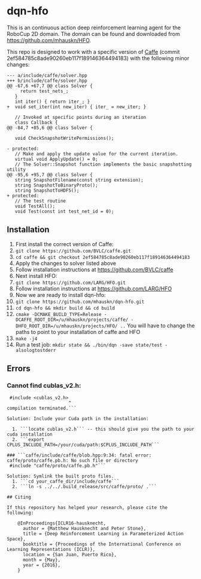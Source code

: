 # dqn-hfo

This is an continuous action deep reinforcement learning agent for the
RoboCup 2D domain. The domain can be found and downloaded from
https://github.com/mhauskn/HFO.

This repo is designed to work with a specific version of
[Caffe](https://github.com/BVLC/caffe) (commit
2ef584785c8ade90260eb117f189146364494183) with the following minor
changes:

```
--- a/include/caffe/solver.hpp
+++ b/include/caffe/solver.hpp
@@ -67,6 +67,7 @@ class Solver {
     return test_nets_;
   }
   int iter() { return iter_; }
+  void set_iter(int new_iter) { iter_ = new_iter; }
 
   // Invoked at specific points during an iteration
   class Callback {
@@ -84,7 +85,6 @@ class Solver {
 
   void CheckSnapshotWritePermissions();
 
- protected:
   // Make and apply the update value for the current iteration.
   virtual void ApplyUpdate() = 0;
   // The Solver::Snapshot function implements the basic snapshotting utility
@@ -95,6 +95,7 @@ class Solver {
   string SnapshotFilename(const string extension);
   string SnapshotToBinaryProto();
   string SnapshotToHDF5();
+ protected:
   // The test routine
   void TestAll();
   void Test(const int test_net_id = 0);
```

## Installation

1. First install the correct version of Caffe:
  1. ```git clone https://github.com/BVLC/caffe.git```
  2. ```cd caffe && git checkout 2ef584785c8ade90260eb117f189146364494183```
  3. Apply the changes to solver listed above
  4. Follow installation instructions at https://github.com/BVLC/caffe
2. Next install HFO:
  1. ```git clone https://github.com/LARG/HFO.git```
  2. Follow installation instructions at https://github.com/LARG/HFO
3. Now we are ready to install dqn-hfo:
  1. ```git clone https://github.com/mhauskn/dqn-hfo.git```
  2. ```cd dqn-hfo && mkdir build && cd build```
  3. ```cmake -DCMAKE_BUILD_TYPE=Release -DCAFFE_ROOT_DIR=/u/mhauskn/projects/caffe/ -DHFO_ROOT_DIR=/u/mhauskn/projects/HFO/ ..``` You will have to change the paths to point to your installation of caffe and HFO
  4. ```make -j4```
4. Run a test job: ```mkdir state && ./bin/dqn -save state/test -alsologtostderr```

## Errors

### Cannot find cublas_v2.h:
```device_alternate.hpp:34:23: fatal error: cublas_v2.h: No such file or directory
 #include <cublas_v2.h>
                       ^
compilation terminated.```

Solution: Include your Cuda path in the installation:

  1. ```locate cublas_v2.h``` -- this should give you the path to your cuda installation
  2. ```export CPLUS_INCLUDE_PATH=/your/cuda/path:$CPLUS_INCLUDE_PATH```

### ```caffe/include/caffe/blob.hpp:9:34: fatal error: caffe/proto/caffe.pb.h: No such file or directory
 #include "caffe/proto/caffe.pb.h"```

Solution: Symlink the built proto files.
  1. ```cd your_caffe_dir/include/caffe```
  2. ```ln -s ../../.build_release/src/caffe/proto/ .```

## Citing

If this repository has helped your research, please cite the following:

    @InProceedings{ICLR16-hausknecht,
      author = {Matthew Hausknecht and Peter Stone},
      title = {Deep Reinforcement Learning in Parameterized Action Space},
      booktitle = {Proceedings of the International Conference on Learning Representations (ICLR)},
      location = {San Juan, Puerto Rico},
      month = {May},
      year = {2016},
    }